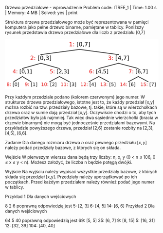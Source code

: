 Drzewo przedziałowe - wprowadzenie
Problem code: ITREE_1 | Time: 1.00 s | Memory: 4 MB | Solved: yes | print

Struktura drzewa przedziałowego może być reprezentowana w pamięci komputera jako pełne drzewo binarne, pamiętane w tablicy. Poniższy rysunek przedstawia drzewo przedziałowe dla liczb z przedziału [0,7]

![image](interval_tree_8.jpg)

Przy każdym przedziale podano (kolorem czerwonym) jego numer.
W strukturze drzewa przedziałowego, istotne jest to, że każdy przedział [x,y] można rozbić na tzw. przedziały bazowe, tj. takie, które są w wierzchołkach drzewa oraz w sumie dają przedział [x,y]. Oczywiście chodzi o to, aby tych przedziałów było jak najmniej. Tak więc dwa sąsiednie wierzchołki (bracia w drzewie binarnym) nie mogą być jednocześnie przedziałami bazowymi.
Na przykładzie powyższego drzewa, przedział [2,6] zostanie rozbity na [2,3], [4,5], [6,6].

Zadanie
Dla danego rozmiaru drzewa $n$ oraz pewnego przedziału $[x,y]$ należy podać przedziały bazowe, z których się on składa.

Wejście
W pierwszym wierszu dana będą trzy liczby: n, x, y (0 < n ≤ 106, 0 ≤ x ≤ y < n). Możesz założyć, że liczba n będzie potęgą dwójki.

Wyjście
Na wyjściu należy wypisać wszystkie przedziały bazowe, z których składa się przedział [x,y]. Przedziały należy uporządkować po ich początkach. Przed każdym przedziałem należy również podać jego numer w tablicy.

Przykład 1
Dla danych wejściowych

8 2 6
poprawną odpowiedzią jest
5:  [2, 3]
6:  [4, 5]
14: [6, 6]
Przykład 2
Dla danych wejściowych

64 5 40
poprawną odpowiedzią jest
69:  [5, 5]
35:  [6, 7]
9:   [8, 15]
5:   [16, 31]
12:  [32, 39]
104: [40, 40]
